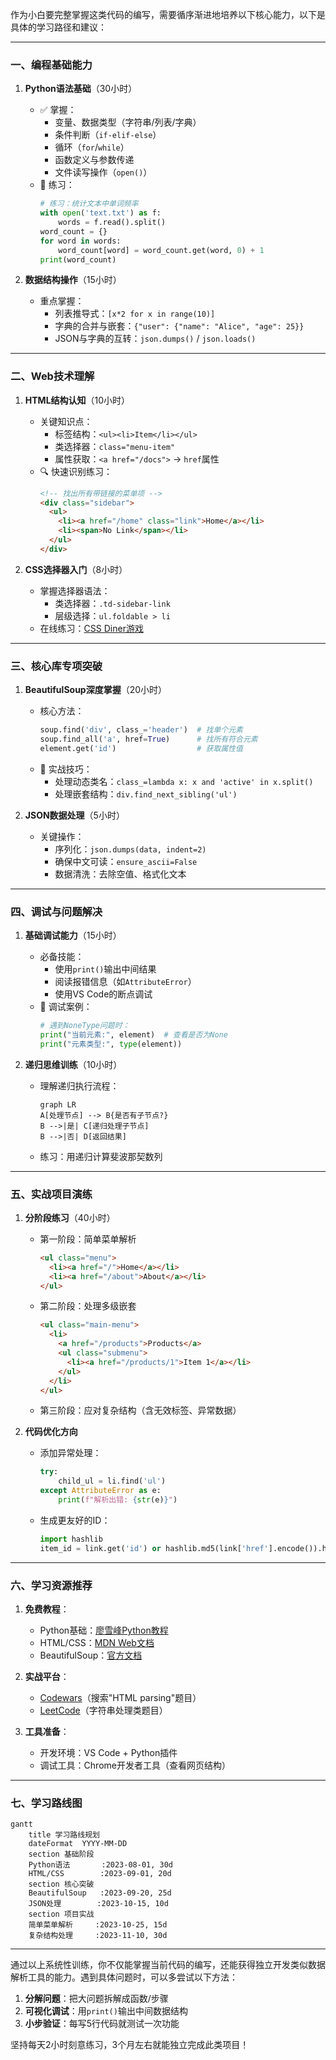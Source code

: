 作为小白要完整掌握这类代码的编写，需要循序渐进地培养以下核心能力，以下是具体的学习路径和建议：

---

### 一、**编程基础能力**
1. **Python语法基础**（30小时）
   - ✅ 掌握：
     - 变量、数据类型（字符串/列表/字典）
     - 条件判断（`if-elif-else`）
     - 循环（`for`/`while`）
     - 函数定义与参数传递
     - 文件读写操作（`open()`）
   - 🚀 练习：
     ```python
     # 练习：统计文本中单词频率
     with open('text.txt') as f:
         words = f.read().split()
     word_count = {}
     for word in words:
         word_count[word] = word_count.get(word, 0) + 1
     print(word_count)
     ```

2. **数据结构操作**（15小时）
   - 重点掌握：
     - 列表推导式：`[x*2 for x in range(10)]`
     - 字典的合并与嵌套：`{"user": {"name": "Alice", "age": 25}}`
     - JSON与字典的互转：`json.dumps()` / `json.loads()`

---

### 二、**Web技术理解**
1. **HTML结构认知**（10小时）
   - 关键知识点：
     - 标签结构：`<ul><li>Item</li></ul>`
     - 类选择器：`class="menu-item"`
     - 属性获取：`<a href="/docs">` → `href`属性
   - 🔍 快速识别练习：
     ```html
     <!-- 找出所有带链接的菜单项 -->
     <div class="sidebar">
       <ul>
         <li><a href="/home" class="link">Home</a></li>
         <li><span>No Link</span></li>
       </ul>
     </div>
     ```

2. **CSS选择器入门**（8小时）
   - 掌握选择器语法：
     - 类选择器：`.td-sidebar-link`
     - 层级选择：`ul.foldable > li`
   - 在线练习：[CSS Diner游戏](https://flukeout.github.io/)

---

### 三、**核心库专项突破**
1. **BeautifulSoup深度掌握**（20小时）
   - 核心方法：
     ```python
     soup.find('div', class_='header')  # 找单个元素
     soup.find_all('a', href=True)      # 找所有符合元素
     element.get('id')                  # 获取属性值
     ```
   - 🔧 实战技巧：
     - 处理动态类名：`class_=lambda x: x and 'active' in x.split()`
     - 处理嵌套结构：`div.find_next_sibling('ul')`

2. **JSON数据处理**（5小时）
   - 关键操作：
     - 序列化：`json.dumps(data, indent=2)`
     - 确保中文可读：`ensure_ascii=False`
     - 数据清洗：去除空值、格式化文本

---

### 四、**调试与问题解决**
1. **基础调试能力**（15小时）
   - 必备技能：
     - 使用`print()`输出中间结果
     - 阅读报错信息（如`AttributeError`）
     - 使用VS Code的断点调试
   - 🐞 调试案例：
     ```python
     # 遇到NoneType问题时：
     print("当前元素:", element)  # 查看是否为None
     print("元素类型:", type(element))
     ```

2. **递归思维训练**（10小时）
   - 理解递归执行流程：
     ```mermaid
     graph LR
     A[处理节点] --> B{是否有子节点?}
     B -->|是| C[递归处理子节点]
     B -->|否| D[返回结果]
     ```
   - 练习：用递归计算斐波那契数列

---

### 五、**实战项目演练**
1. **分阶段练习**（40小时）
   - 第一阶段：简单菜单解析
     ```html
     <ul class="menu">
       <li><a href="/">Home</a></li>
       <li><a href="/about">About</a></li>
     </ul>
     ```
   - 第二阶段：处理多级嵌套
     ```html
     <ul class="main-menu">
       <li>
         <a href="/products">Products</a>
         <ul class="submenu">
           <li><a href="/products/1">Item 1</a></li>
         </ul>
       </li>
     </ul>
     ```
   - 第三阶段：应对复杂结构（含无效标签、异常数据）

2. **代码优化方向**
   - 添加异常处理：
     ```python
     try:
         child_ul = li.find('ul')
     except AttributeError as e:
         print(f"解析出错: {str(e)}")
     ```
   - 生成更友好的ID：
     ```python
     import hashlib
     item_id = link.get('id') or hashlib.md5(link['href'].encode()).hexdigest()[:6]
     ```

---

### 六、**学习资源推荐**
1. **免费教程**：
   - Python基础：[廖雪峰Python教程](https://www.liaoxuefeng.com/wiki/1016959663602400)
   - HTML/CSS：[MDN Web文档](https://developer.mozilla.org/zh-CN/)
   - BeautifulSoup：[官方文档](https://www.crummy.com/software/BeautifulSoup/bs4/doc/)

2. **实战平台**：
   - [Codewars](https://www.codewars.com/)（搜索"HTML parsing"题目）
   - [LeetCode](https://leetcode.com/)（字符串处理类题目）

3. **工具准备**：
   - 开发环境：VS Code + Python插件
   - 调试工具：Chrome开发者工具（查看网页结构）

---

### 七、**学习路线图**
```mermaid
gantt
    title 学习路线规划
    dateFormat  YYYY-MM-DD
    section 基础阶段
    Python语法       :2023-08-01, 30d
    HTML/CSS        :2023-09-01, 20d
    section 核心突破
    BeautifulSoup   :2023-09-20, 25d
    JSON处理        :2023-10-15, 10d
    section 项目实战
    简单菜单解析     :2023-10-25, 15d
    复杂结构处理     :2023-11-10, 30d
```

---

通过以上系统性训练，你不仅能掌握当前代码的编写，还能获得独立开发类似数据解析工具的能力。遇到具体问题时，可以多尝试以下方法：
1. **分解问题**：把大问题拆解成函数/步骤
2. **可视化调试**：用`print()`输出中间数据结构
3. **小步验证**：每写5行代码就测试一次功能

坚持每天2小时刻意练习，3个月左右就能独立完成此类项目！